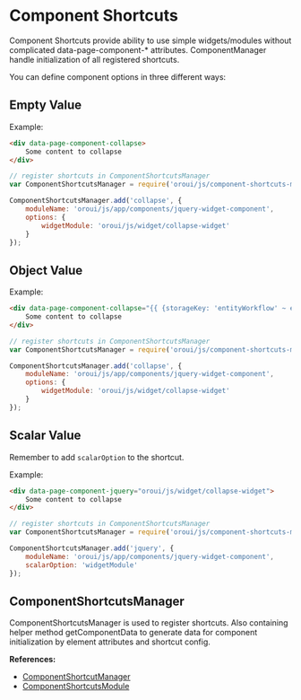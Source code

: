 <a id="dev-doc-frontend-component-shortcuts"></a>

# Component Shortcuts

Component Shortcuts provide ability to use simple widgets/modules without complicated data-page-component-\* attributes. ComponentManager handle initialization of all registered shortcuts.

You can define component options in three different ways:

## Empty Value

Example:

```html
<div data-page-component-collapse>
    Some content to collapse
</div>
```

```javascript
// register shortcuts in ComponentShortcutsManager
var ComponentShortcutsManager = require('oroui/js/component-shortcuts-manager');

ComponentShortcutsManager.add('collapse', {
    moduleName: 'oroui/js/app/components/jquery-widget-component',
    options: {
        widgetModule: 'oroui/js/widget/collapse-widget'
    }
});
```

## Object Value

Example:

```html
<div data-page-component-collapse="{{ {storageKey: 'entityWorkflow' ~ entityId}|json_encode }}">
    Some content to collapse
</div>
```

```javascript
// register shortcuts in ComponentShortcutsManager
var ComponentShortcutsManager = require('oroui/js/component-shortcuts-manager');

ComponentShortcutsManager.add('collapse', {
    moduleName: 'oroui/js/app/components/jquery-widget-component',
    options: {
        widgetModule: 'oroui/js/widget/collapse-widget'
    }
});
```

## Scalar Value

Remember to add `scalarOption` to the shortcut.

Example:

```html
<div data-page-component-jquery="oroui/js/widget/collapse-widget">
    Some content to collapse
</div>
```

```javascript
// register shortcuts in ComponentShortcutsManager
var ComponentShortcutsManager = require('oroui/js/component-shortcuts-manager');

ComponentShortcutsManager.add('jquery', {
    moduleName: 'oroui/js/app/components/jquery-widget-component',
    scalarOption: 'widgetModule'
});
```

## ComponentShortcutsManager

ComponentShortcutsManager is used to register shortcuts. Also containing helper method getComponentData to generate data for component initialization
by element attributes and shortcut config.

**References:**

* <a href="https://github.com/oroinc/platform/tree/4.2/src/Oro/Bundle/UIBundle/Resources/public/js/component-shortcuts-manager.js" target="_blank">ComponentShortcutManager</a>
* <a href="https://github.com/oroinc/platform/tree/4.2/src/Oro/Bundle/UIBundle/Resources/public/js/app/modules/component-shortcuts-module.js" target="_blank">ComponentShortcutsModule</a>

<!-- Frontend -->
